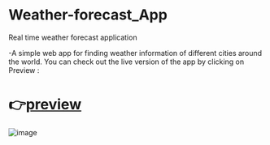# Weather-forecast_App
Real time weather forecast application

-A simple web app for finding weather information of different cities around the world.
You can check out the live version of the app by clicking on Preview :

# 👉[preview](http://127.0.0.1:5500/Weather_projt/index.html)

![image](https://www.linkpicture.com/q/weatherforecast.jpg)
